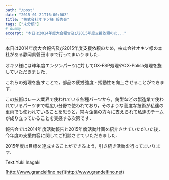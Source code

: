 ```yaml
---
path: "/post"
date: "2015-01-21T16:00:00Z"
title: "株式会社オキソ様 報告会"
tags: ["未分類"]
# dummy
excerpt: "本日は2014年度大会報告及び2015年度支援依頼のた..."
---
```




[](21-1.jpg)

本日は2014年度大会報告及び2015年度支援依頼のため，株式会社オキソ様の本社がある静岡県磐田市まで行ってまいりました．

オキソ様には昨年度エンジンパーツに対してOX-FSP処理やOX-Polish処理を施していただきました．

これらの処理を施すことで，部品の疲労強度・摺動性を向上させることができます．

この技術はレース業界で使われている各種パーツから，鋳型などの製造業で使われているパーツまで幅広い分野で使われており，そのような高度な技術が私達の車両でも使われていることを思うと，常々企業の方々に支えられて私達のチームが成り立っていることを実感する次第です．

報告会では2014年度活動報告と2015年度活動計画を紹介させていただいた後，今年度の支援内容に関してご相談させていただきました．

2015年度は目標を達成することができるよう，引き続き活動を行ってまいります．

Text:Yuki Inagaki

[http://www.grandelfino.net](http://www.grandelfino.net)

